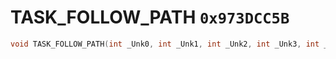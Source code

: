 # TASK_FOLLOW_PATH `0x973DCC5B`

```cpp
void TASK_FOLLOW_PATH(int _Unk0, int _Unk1, int _Unk2, int _Unk3, int _Unk4, int _Unk5, int _Unk6);
```
